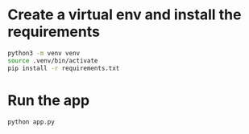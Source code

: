# Create a virtual env and install the requirements

```bash
python3 -m venv venv
source .venv/bin/activate
pip install -r requirements.txt
```

# Run the app

```bash
python app.py
```

